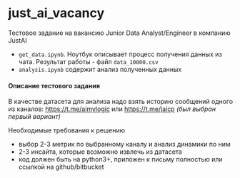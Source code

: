 # just_ai_vacancy
Тестовое задание на вакансию Junior Data Analyst/Engineer в компанию JustAI

- `get_data.ipynb`. Ноутбук описывает процесс получения данных из чата. Результат работы - файл `data_10000.csv`
- `analysis.ipynb` содержит анализ полученных данных

#### Описание тестового задания
В  качестве датасета для анализа надо взять историю сообщений одного из каналов: https://t.me/aimylogic или https://t.me/jaicp *(был выбран первый вариант)*

Необходимые требования к решению
- выбор 2-3 метрик по выбранному каналу и анализ динамики по ним
- 2-3 инсайта, которые возможно извлечь из датасета
- код должен быть на python3+, приложен к письму полностью или ссылкой на github/bitbucket
